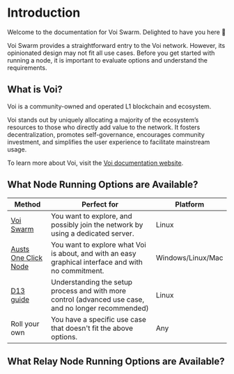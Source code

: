 # Introduction

Welcome to the documentation for Voi Swarm. Delighted to have you here :tophat:

Voi Swarm provides a straightforward entry to the Voi network. However, its opinionated design may not fit all use cases.
Before you get started with running a node, it is important to evaluate options and understand the requirements.

## What is Voi?

Voi is a community-owned and operated L1 blockchain and ecosystem.

Voi stands out
by uniquely allocating a majority of the ecosystem’s resources to those who directly add value to the network.
It fosters decentralization, promotes self-governance, encourages community investment,
and simplifies the user experience to facilitate mainstream usage.

To learn more about Voi, visit the [Voi documentation website](https://docs.voi.network).

## What Node Running Options are Available?

| Method                                                                | Perfect for                                                                                          | Platform          |
|-----------------------------------------------------------------------|------------------------------------------------------------------------------------------------------|-------------------|
| [Voi Swarm](../../installation/system-requirements)                   | You want to explore, and possibly join the network by using a dedicated server.                      | Linux             |
| [Austs One Click Node](https://github.com/AustP/austs-one-click-node) | You want to explore what Voi is about, and with an easy graphical interface and with no commitment.  | Windows/Linux/Mac |
| [D13 guide](https://d13.co/posts/set-up-voi-participation-node/)      | Understanding the setup process and with more control (advanced use case, and no longer recommended) | Linux             |
| Roll your own                                                         | You have a specific use case that doesn't fit the above options.                                     | Any               |

## What Relay Node Running Options are Available?
